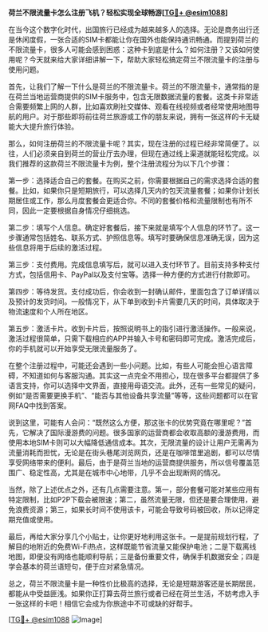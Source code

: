 **荷兰不限流量卡怎么注册飞机？轻松实现全球畅游[[TG💪+ @esim1088](https://t.me/s/esim1088)]**

在当今这个数字化时代，出国旅行已经成为越来越多人的选择。无论是商务出行还是休闲度假，一张合适的SIM卡都能让你在国外也能保持通讯畅通。而提到荷兰的不限流量卡，很多人可能会感到困惑：这种卡到底是什么？如何注册？又该如何使用呢？今天就来给大家详细讲解一下，帮助大家轻松搞定荷兰不限流量卡的注册与使用问题。

首先，让我们了解一下什么是荷兰的不限流量卡。荷兰的不限流量卡，通常指的是在荷兰当地运营商提供的SIM卡服务中，包含无限数据流量的套餐。这类卡非常适合需要频繁上网的人群，比如喜欢刷社交媒体、观看在线视频或者经常使用地图导航的用户。对于那些即将前往荷兰旅游或工作的朋友来说，拥有一张这样的卡无疑能大大提升旅行体验。

那么，如何注册荷兰的不限流量卡呢？其实，现在注册的过程已经非常简便了。以往，人们必须亲自到荷兰的营业厅去办理，但现在通过线上渠道就能轻松完成。以我们推荐的这款荷兰不限流量卡为例，整个注册流程分为以下几个步骤：

第一步：选择适合自己的套餐。在购买之前，你需要根据自己的需求选择合适的套餐。比如，如果你只是短期旅行，可以选择几天内的包天流量套餐；如果你计划长期居住或工作，那么月度套餐会更适合你。不同的套餐价格和流量限制也有所不同，因此一定要根据自身情况仔细挑选。

第二步：填写个人信息。确定好套餐后，接下来就是填写个人信息的环节了。这一步骤通常包括姓名、联系方式、护照信息等。填写时要确保信息准确无误，因为这些信息将用于后续的激活过程。

第三步：支付费用。完成信息填写后，就可以进入支付环节了。目前支持多种支付方式，包括信用卡、PayPal以及支付宝等。选择一种方便的方式进行付款即可。

第四步：等待发货。支付成功后，你会收到一封确认邮件，里面包含了订单详情以及预计的发货时间。一般情况下，从下单到收到卡片需要几天的时间，具体取决于物流速度和个人所在地区。

第五步：激活卡片。收到卡片后，按照说明书上的指引进行激活操作。一般来说，激活过程很简单，只需下载相应的APP并输入卡号和密码即可完成。激活完成后，你的手机就可以开始享受无限流量服务了。

在整个注册过程中，可能还会遇到一些小问题。比如，有些人可能会担心语言障碍，不知道如何与客服沟通。其实这一点完全不用担心，现在很多平台都提供了多语言支持，你可以选择中文界面，直接用母语交流。此外，还有一些常见的疑问，例如“是否需要更换手机”、“能否与其他设备共享流量”等等，这些问题都可以在官网FAQ中找到答案。

说到这里，可能有人会问：“既然这么方便，那这张卡的优势究竟在哪里呢？”首先，它解决了国际漫游费的问题。很多国家的运营商都会收取高额的漫游费用，而使用本地SIM卡则可以大幅降低通信成本。其次，无限流量的设计让用户无需再为流量消耗而担忧，无论是在街头巷尾浏览网页，还是在咖啡馆里追剧，都可以尽情享受网络带来的便利。最后，由于是荷兰当地的运营商提供服务，所以信号覆盖范围广、稳定性高，尤其是在城市中心地带，几乎不会出现断网的情况。

当然，除了上述优点之外，还有几点需要注意。第一，部分套餐可能对某些应用有特定限制，比如P2P下载会被限速；第二，虽然流量无限，但还是要合理使用，避免浪费资源；第三，如果长时间不使用该卡，可能会导致号码被回收，所以记得定期充值或使用。

最后，再给大家分享几个小贴士，让你更好地利用这张卡。一是提前规划行程，了解目的地附近的免费Wi-Fi热点，这样既能节省流量又能保护电池；二是下载离线地图，即便没有网络也能顺利导航；三是备份重要文件，确保手机数据安全；四是学会基本的荷兰语短句，便于应对紧急情况。

总之，荷兰不限流量卡是一种性价比极高的选择，无论是短期游客还是长期居民，都能从中受益匪浅。如果你正打算去荷兰旅行或者已经在荷兰生活，不妨考虑入手一张这样的卡吧！相信它会成为你旅途中不可或缺的好帮手。

[[TG💪+ @esim1088](https://t.me/s/esim1088) ![Image](https://i.postimg.cc/4NQfJmqS/Snipaste-2025-05-13-00-14-12.png)]